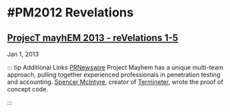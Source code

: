 # #PM2012 Revelations

## [ProjecT mayhEM 2013 - reVelations 1-5 ](https://pastebin.com/)
Jan 1, 2013

::: tip Additional Links
[PRNewswire](https://www.prnewswire.com/news-releases/securestate-releases-project-mayhem-181997091.html)
Project Mayhem has a unique multi-team approach, pulling together experienced professionals in penetration testing and accounting. [Spencer McIntyre](https://github.com/zeroSteiner), creator of [Termineter](https://tools.kali.org/stress-testing/termineter), wrote the proof of concept code.

:::

